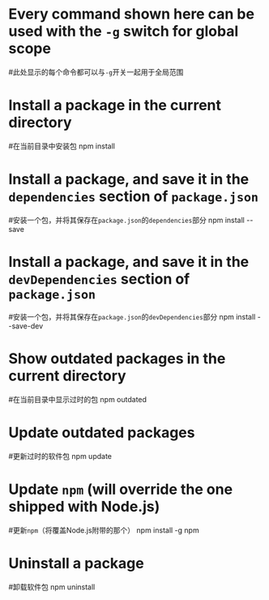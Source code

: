 # Every command shown here can be used with the `-g` switch for global scope
#此处显示的每个命令都可以与`-g`开关一起用于全局范围

# Install a package in the current directory
#在当前目录中安装包
npm install <package>

# Install a package, and save it in the `dependencies` section of `package.json`
#安装一个包，并将其保存在`package.json`的`dependencies`部分
npm install --save <package>

# Install a package, and save it in the `devDependencies` section of `package.json`
#安装一个包，并将其保存在`package.json`的`devDependencies`部分
npm install --save-dev <package>

# Show outdated packages in the current directory
#在当前目录中显示过时的包
npm outdated

# Update outdated packages
#更新过时的软件包
npm update

# Update `npm` (will override the one shipped with Node.js)
#更新`npm`（将覆盖Node.js附带的那个）
npm install -g npm

# Uninstall a package
#卸载软件包
npm uninstall <package>
